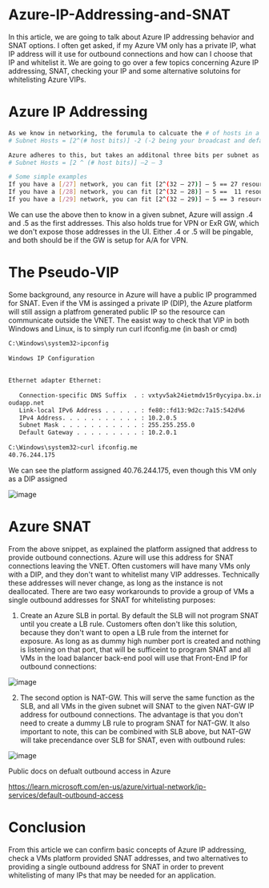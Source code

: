 # Azure-IP-Addressing-and-SNAT
In this article, we are going to talk about Azure IP addressing behavior and SNAT options. I often get asked, if my Azure VM only has a private IP, what IP address will it use for outbound connections and how can I choose that IP and whitelist it. We are going to go over a few topics concerning Azure IP addressing, SNAT, checking your IP and some alternative solutoins for whitelisting Azure VIPs.

# Azure IP Addressing
```bash
As we know in networking, the forumula to calcuate the # of hosts in a given subnet is as follows:
# Subnet Hosts = [2^(# host bits)] -2 (-2 being your broadcast and default address, 0.0.0.0/255.255.255.255)

Azure adheres to this, but takes an additonal three bits per subnet as well, so the above formula becomes:
# Subnet Hosts = [2 ^ (# host bits)] –2 – 3

# Some simple examples
If you have a [/27] network, you can fit [2^(32 – 27)] – 5 == 27 resources
If you have a [/28] network, you can fit [2^(32 – 28)] – 5 ==  11 resources
If you have a [/29] network, you can fit [2^(32 – 29)] – 5 == 3 resources
```
We can use the above then to know in a given subnet, Azure will assign .4 and .5 as the first addresses. This also holds true for VPN or ExR GW, which we don't expose those addresses in the UI. Either .4 or .5 will be pingable, and both should be if the GW is setup for A/A for VPN.

# The Pseudo-VIP
Some background, any resource in Azure will have a public IP programmed for SNAT. Even if the VM is assinged a private IP (DIP), the Azure platform will still assign a platfrom generated public IP so the resource can communicate outside the VNET. The easist way to check that VIP in both Windows and Linux, is to simply run curl ifconfig.me (in bash or cmd)
```bash
C:\Windows\system32>ipconfig                                                    
                                                                                
Windows IP Configuration                                                        
                                                                                
                                                                                
Ethernet adapter Ethernet:                                                      
                                                                                
   Connection-specific DNS Suffix  . : vxtyv5ak24ietmdv15r0ycyipa.bx.internal.cl
oudapp.net                                                                      
   Link-local IPv6 Address . . . . . : fe80::fd13:9d2c:7a15:542d%6              
   IPv4 Address. . . . . . . . . . . : 10.2.0.5                                 
   Subnet Mask . . . . . . . . . . . : 255.255.255.0                            
   Default Gateway . . . . . . . . . : 10.2.0.1                                 
                                                                                
C:\Windows\system32>curl ifconfig.me                                            
40.76.244.175
```
We can see the platform assigned 40.76.244.175, even though this VM only as a DIP assigned

![image](https://user-images.githubusercontent.com/55964102/193902852-3f484eed-30b7-439d-98ce-1a9b1113f17a.png)

# Azure SNAT
From the above snippet, as explained the platform assigned that address to provide outbound connections. Azure will use this address for SNAT connections leaving the VNET. Often customers will have many VMs only with a DIP, and they don't want to whitelist many VIP addresses. Technically these addresses will never change, as long as the instance is not deallocated. There are two easy workarounds to provide a group of VMs a single outbound addresses for SNAT for whitelisting purposes:

1. Create an Azure SLB in portal. By default the SLB will not program SNAT until you create a LB rule. Customers often don't like this solution, because they don't want to open a LB rule from the internet for exposure. As long as as dummy high number port is created and nothing is listening on that port, that will be sufficeint to program SNAT and all VMs in the load balancer back-end pool will use that Front-End IP for outbound connections:

![image](https://user-images.githubusercontent.com/55964102/193906089-e61fcfa9-181f-4dc2-a56d-2bdfbdbfc149.png)

2. The second option is NAT-GW. This will serve the same function as the SLB, and all VMs in the given subnet will SNAT to the given NAT-GW IP address for outbound connections. The advantage is that you don't need to create a dummy LB rule to program SNAT for NAT-GW. It also important to note, this can be combined with SLB above, but NAT-GW will take precendance over SLB for SNAT, even with outbound rules:

![image](https://user-images.githubusercontent.com/55964102/193908654-54ba6673-0d65-41c8-9f6f-85ec098bd91c.png)

Public docs on defualt outbound access in Azure

https://learn.microsoft.com/en-us/azure/virtual-network/ip-services/default-outbound-access

# Conclusion
From this article we can confirm basic concepts of Azure IP addressing, check a VMs platform provided SNAT addresses, and two alternatives to providing a single outbound address for SNAT in order to prevent whitelisting of many IPs that may be needed for an application. 

